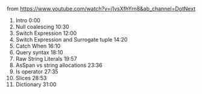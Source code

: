 from https://www.youtube.com/watch?v=j1vsXfhYrn8&ab_channel=DotNext

1. Intro 0:00
1. Null coalescing 10:30
1. Switch Expression 12:00
1. Switch Expression and Surrogate tuple 14:20
1. Catch When 16:10
1. Query syntax 18:10
1. Raw String Literals 19:57
1. AsSpan vs string allocations 23:36
1. Is operator 27:35
1. Slices 28:53
1. Dictionary 31:00